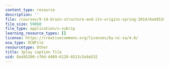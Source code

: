 ```yaml
---
content_type: resource
description: ''
file: /courses/9-14-brain-structure-and-its-origins-spring-2014/8ad45200cf6dd40961286513c5a9a532_555137.srt
file_size: 59860
file_type: application/x-subrip
learning_resource_types: []
license: https://creativecommons.org/licenses/by-nc-sa/4.0/
ocw_type: OCWFile
resourcetype: Other
title: 3play caption file
uid: 8ad45200-cf6d-d409-6128-6513c5a9a532
---
```

